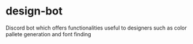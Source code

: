 # design-bot
Discord bot which offers functionalities useful to designers such as color pallete generation and font finding
